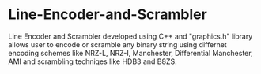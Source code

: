 # Line-Encoder-and-Scrambler
Line Encoder and Scrambler developed using C++ and "graphics.h" library allows user to encode or scramble any binary string using differnet encoding schemes like NRZ-L, NRZ-I, Manchester, Differential Manchester, AMI and scrambling techniqes like HDB3 and B8ZS.
